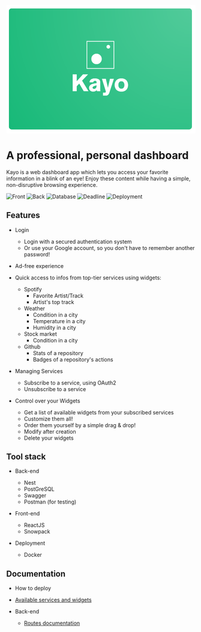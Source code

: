 ![KAYO](assets/banner.png)

# A professional, personal dashboard

Kayo is a web dashboard app which lets you access your favorite information in a blink of an eye! Enjoy these content while having a simple, non-disruptive browsing experience.

![Front](https://img.shields.io/badge/Front%20end-React-turquoise)
![Back](https://img.shields.io/badge/Back%20end-Nest-orange)
![Database](https://img.shields.io/badge/Database-PostgreSQL-lightblue)
![Deadline](https://img.shields.io/badge/Coded%20in-4%20weeks-lightgrey)
![Deployment](https://img.shields.io/badge/Deployment-Docker-blue)

## Features

- Login
  - Login with a secured authentication system
  - Or use your Google account, so you don't have to remember another password!

- Ad-free experience

- Quick access to infos from top-tier services using widgets:
  - Spotify
    - Favorite Artist/Track
    - Artist's top track
  - Weather
    - Condition in a city
    - Temperature in a city
    - Humidity in a city
  - Stock market
    - Condition in a city
  - Github
    - Stats of a repository
    - Badges of a repository's actions

- Managing Services
  - Subscribe to a service, using OAuth2
  - Unsubscribe to a service

- Control over your Widgets
  - Get a list of available widgets from your subscribed services
  - Customize them all!
  - Order them yourself by a simple drag & drop!
  - Modify after creation
  - Delete your widgets

## Tool stack

- Back-end
  - Nest
  - PostGreSQL
  - Swagger
  - Postman (for testing)

- Front-end
  - ReactJS
  - Snowpack

- Deployment
  - Docker

## Documentation

- How to deploy

- [Available services and widgets](./back/services.json)

- Back-end
  - [Routes documentation](./docs/routes.md)
